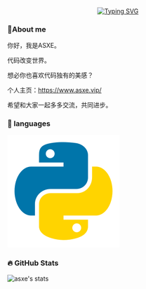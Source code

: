 <div align="center">
    <a href="https://git.io/typing-svg"><img align="center" src="https://readme-typing-svg.demolab.com?font=Fira+Code&pause=1000&random=false&width=720&lines=Code changes the world." alt="Typing SVG" /></a>
</div>

### 🙋About me

你好，我是ASXE。

代码改变世界。

想必你也喜欢代码独有的美感？

个人主页：https://www.asxe.vip/

希望和大家一起多多交流，共同进步。

### 🎁 languages

<div>
    <img src="https://raw.githubusercontent.com/asxez/asxez/main/Python.svg" alt="">
    <img src="" alt="">
<img src="" alt="">
<img src="" alt="">
<img src="" alt="">
<img src="" alt="">
<img src="" alt="">
</div>

### 🔥 GitHub Stats

![asxe's stats](https://github-readme-stats.vercel.app/api?username=asxez&show_icons=true&theme=radical)
